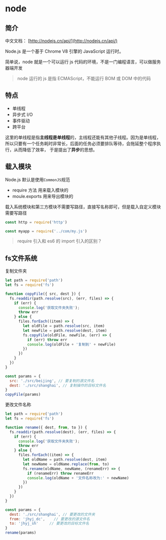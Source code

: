 # node

## 简介

中文文档： [http://nodejs.cn/api/](http://nodejs.cn/api/)

Node.js 是一个基于 Chrome V8 引擎的 JavaScript 运行时。

简单说，node 就是一个可以运行 js 代码的环境，不是一门编程语言，可以做服务器端开发

> node 运行的 js 是指 ECMAScript，不能运行 BOM 或 DOM 中的代码

## 特点

- 单线程
- 异步式 I/O
- 事件驱动
- 跨平台

这里的单线程是指**主线程是单线程**的，主线程还能有其他子线程。因为是单线程，所以只要有一个任务耗时非常长，后面的任务必须要排队等待，会拖延整个程序执行，从而降低了效率，
于是提出了**异步**的思想。

## 载入模块

Node.js 默认是使用`CommonJS`规范

- require 方法 用来载入模块的
- moule.exports 用来导出模块的

载入系统模块和第三方模块不需要写路径，直接写名称即可，但是载入自定义模块需要写路径

```js
const http = require('http')

const myapp = require('../com/my.js')
```

> require 引入和 es6 的 import 引入的区别？

## fs文件系统

复制文件夹

```js
let path = require('path')
let fs = require('fs')

function copyFile({ src, dest }) {
  fs.readdir(path.resolve(src), (err, files) => {
    if (err) {
      console.log('获取文件夹失败');
      throw err
    } else {
      files.forEach((item) => {
        let oldFile = path.resolve(src, item)
        let newFile = path.resolve(dest, item)
        fs.copyFile(oldFile, newFile, (err) => {
          if (err) throw err
          console.log(oldFile + '复制到' + newFile)
        })
      })
    }
  })
}

const params = {
  src: './src/beijing', // 要复制的源文件名
  dest: './src/shanghai', // 复制操作的目标文件名
}
copyFile(params)
```

更改文件名称

```js
let path = require('path')
let fs = require('fs')

function rename({ dest, from, to }) {
  fs.readdir(path.resolve(dest), (err, files) => {
    if (err) {
      console.log('获取文件夹失败');
      throw err
    } else {
      files.forEach((item) => {
        let oldName = path.resolve(dest, item)
        let newName = oldName.replace(from, to)
        fs.rename(oldName, newName, (renameErr) => {
          if (renameErr) throw renameErr
          console.log(oldName + '文件名称改为:' + newName)
        })
      })
    }
  })
}

const params = {
  dest: './src/shanghai', // 要更改的文件夹
  from: 'jhyj_dc',    // 要更改的源文件名
  to: 'jhyj_sh'     // 要更改的目标文件名
}
rename(params)
```
